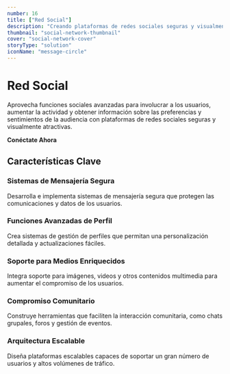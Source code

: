 ```yaml
---
number: 16
title: ["Red Social"]
description: "Creando plataformas de redes sociales seguras y visualmente atractivas con características avanzadas para conectar y comprometer efectivamente a los usuarios."
thumbnail: "social-network-thumbnail"
cover: "social-network-cover"
storyType: "solution"
iconName: "message-circle"
---
```


# Red Social

Aprovecha funciones sociales avanzadas para involucrar a los usuarios, aumentar la actividad y obtener información sobre las preferencias y sentimientos de la audiencia con plataformas de redes sociales seguras y visualmente atractivas.

**Conéctate Ahora**

## Características Clave

### Sistemas de Mensajería Segura

Desarrolla e implementa sistemas de mensajería segura que protegen las comunicaciones y datos de los usuarios.

### Funciones Avanzadas de Perfil

Crea sistemas de gestión de perfiles que permitan una personalización detallada y actualizaciones fáciles.

### Soporte para Medios Enriquecidos

Integra soporte para imágenes, videos y otros contenidos multimedia para aumentar el compromiso de los usuarios.

### Compromiso Comunitario

Construye herramientas que faciliten la interacción comunitaria, como chats grupales, foros y gestión de eventos.

### Arquitectura Escalable

Diseña plataformas escalables capaces de soportar un gran número de usuarios y altos volúmenes de tráfico.
